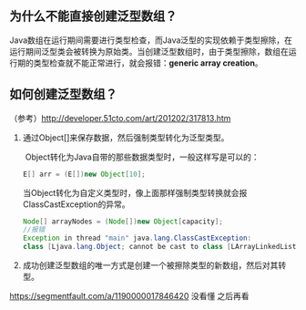 ## 为什么不能直接创建泛型数组？

​	Java数组在运行期间需要进行类型检查，而Java泛型的实现依赖于类型擦除，在运行期间泛型类会被转换为原始类。当创建泛型数组时，由于类型擦除，数组在运行期的类型检查就不能正常进行，就会报错：**generic array creation**。

## 如何创建泛型数组？

（参考）<http://developer.51cto.com/art/201202/317813.htm>

1. 通过Object[]来保存数据，然后强制类型转化为泛型类型。

   ​	Object转化为Java自带的那些数据类型时，一般这样写是可以的：

   ```java
   E[] arr = (E[])new Object[10];
   ```

   ​	当Object转化为自定义类型时，像上面那样强制类型转换就会报ClassCastException的异常。

   ```java
   Node[] arrayNodes = (Node[])new Object[capacity];
   //报错
   Exception in thread "main" java.lang.ClassCastException: 
   class [Ljava.lang.Object; cannot be cast to class [LArrayLinkedList$Node; ([Ljava.lang.Object; is in module java.base of loader 'bootstrap'; [LArrayLinkedList$Node; is in unnamed module of loader 'app')
   ```

2. 成功创建泛型数组的唯一方式是创建一个被擦除类型的新数组，然后对其转型。

<https://segmentfault.com/a/1190000017846420>   没看懂 之后再看
